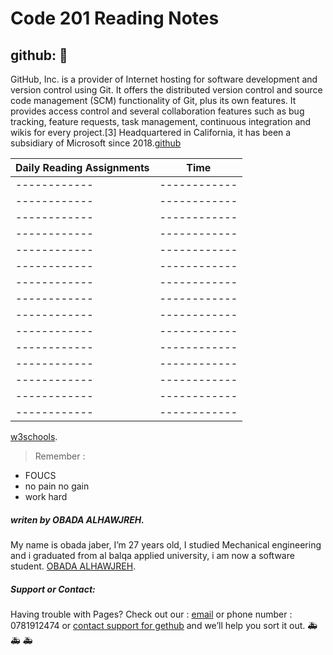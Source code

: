 # Code 201 Reading Notes
## github: &#128175;
GitHub, Inc. is a provider of Internet hosting for software development and version control using Git. It offers the distributed version control and source code management (SCM) functionality of Git, plus its own features. It provides access control and several collaboration features such as bug tracking, feature requests, task management, continuous integration and wikis for every project.[3] Headquartered in California, it has been a subsidiary of Microsoft since 2018.[github](www.github.com)


Daily Reading Assignments | Time
------------              | ------------
------------              | ------------
------------              | ------------
------------              | ------------
------------              | ------------
------------              | ------------
------------              | ------------
------------              | ------------
------------              | ------------
------------              | ------------
------------              | ------------
------------              | ------------
------------              | ------------
------------              | ------------
------------              | ------------
------------              | ------------
 

 [w3schools](https://www.w3schools.com/).
>Remember : 
 * FOUCS
 * no pain no gain
 * work hard


##### *writen by OBADA ALHAWJREH.*

My name is obada jaber, I’m 27 years old, I studied Mechanical engineering and i graduated from al balqa applied university, i am now a software student. [OBADA ALHAWJREH](https://github.com/Obada-gh). 

##### *Support or Contact:*

Having trouble with Pages? Check out our : [email](obada7jaber7@gmail.com) or phone number : 0781912474 or [contact support for gethub](https://support.github.com/contact) and we’ll help you sort it out. &#x1F691; &#x1F691; &#x1F691;
